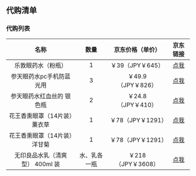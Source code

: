 ## 代购清单
### 代购列表

名称|数量|京东价格（单价）|京东链接
:--:|:--:|:--:|:--:
乐敦眼药水（粉瓶）|1|￥39（JPY￥645）|[点我][1]
参天眼药水pc手机防蓝光用|3|￥49.9（JPY￥826）|[点我][2]
参天眼药水红血丝的 银色瓶|2|￥24.8（JPY￥410）|[点我][3]
花王香熏眼罩（14片装）薰衣草|1|￥78（JPY￥1291）|[点我][4]
花王香熏眼罩（14片装）洋甘菊|1|￥78（JPY￥1291）|[点我][5]
无印良品水乳（清爽型） 400ml 装|水、乳各一瓶|￥218（JPY￥3608）|[点我][6]


[1]:https://mitem.jd.hk/product/1984126202.html?price=39.00&fs=1&sid=&sf=newM&pos=1&csid=7481cc494b92b48fb76b95a2580f24d5_1538753075724_1_1538753075725&ss_symbol=10&ss_mtest=app-search-none&key=\x25E4\x25B9\x2590\x25E6\x2595\x25A6\x25E7\x259C\x25BC\x25E8\x258D\x25AF\x25E6\x25B0\x25B4
[2]: https://mitem.jd.hk/product/1951865657.html?price=49.90&fs=1&sid=&sf=newM&pos=3&csid=edf26e6b36af2b2ad10a9ee010b01c93_1538753372505_1_1538753372505&ss_symbol=10&ss_mtest=app-search-none&key=\x25E5\x258F\x2582\x25E5\x25A4\x25A9\x25E7\x259C\x25BC\x25E8\x258D\x25AF\x25E6\x25B0\x25B4pc\x25E6\x2589\x258B\x25E6\x259C\x25BA\x25E9\x2598\x25B2\x25E8\x2593\x259D\x25E5\x2585\x2589
[3]: https://mitem.jd.hk/product/1965206744.html?price=24.80&fs=1&sid=&sf=newM&pos=2&csid=b708d21479779887c13d5cd4a7edfd91_1538753642992_1_1538753642995&ss_symbol=10&ss_mtest=app-search-none&key=\x25E5\x258F\x2582\x25E5\x25A4\x25A9\x25E7\x259C\x25BC\x25E8\x258D\x25AF\x25E6\x25B0\x25B4\x25E7\x25BA\x25A2\x25E8\x25A1\x2580\x25E4\x25B8\x259D
[4]: https://item.m.jd.com/product/1551737.html?price=78.00&fs=1&sid=&sf=newM&pos=1&csid=ad32f20df80cbd688889dd5e401694b9_1538753743577_1_1538753743579&ss_symbol=10&ss_mtest=app-search-none&key=%E8%8A%B1%E7%8E%8B%E9%A6%99%E7%86%8F%E7%9C%BC%E7%BD%A9%EF%BC%8814%E7%89%87%E8%A3%85%EF%BC%89
[5]: https://item.m.jd.com/product/1551733.html?price=78.00&fs=1&sid=&sf=newM&pos=2&csid=ad32f20df80cbd688889dd5e401694b9_1538753743577_1_1538753743579&ss_symbol=10&ss_mtest=app-search-none&key=%E8%8A%B1%E7%8E%8B%E9%A6%99%E7%86%8F%E7%9C%BC%E7%BD%A9%EF%BC%8814%E7%89%87%E8%A3%85%EF%BC%89
[6]: https://mitem.jd.hk/product/1990336735.html?price=218.00&fs=1&sid=&sf=newM&pos=6&csid=93cec1ed5f21be200bd7fd9462018ce4_1538753960309_1_1538753960310&ss_symbol=10&ss_mtest=app-search-none&key=\x25E6\x2597\x25A0\x25E5\x258D\x25B0\x25E8\x2589\x25AF\x25E5\x2593\x2581\x25E6\x25B0\x25B4\x25E4\x25B9\x25B3\x25E6\x25B6\x25B2